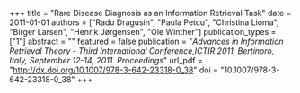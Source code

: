 +++
title = "Rare Disease Diagnosis as an Information Retrieval Task"
date = 2011-01-01
authors = ["Radu Dragusin", "Paula Petcu", "Christina Lioma", "Birger Larsen", "Henrik Jørgensen", "Ole Winther"]
publication_types = ["1"]
abstract = ""
featured = false
publication = "*Advances in Information Retrieval Theory - Third International Conference,ICTIR 2011, Bertinoro, Italy, September 12-14, 2011. Proceedings*"
url_pdf = "http://dx.doi.org/10.1007/978-3-642-23318-0_38"
doi = "10.1007/978-3-642-23318-0_38"
+++

